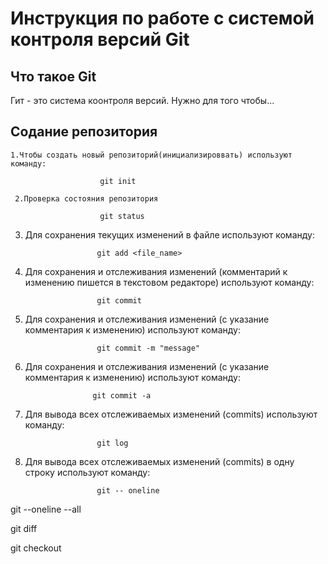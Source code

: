 # **Инструкция по работе с системой контроля версий Git**

## Что такое Git

Гит - это система коонтроля версий. Нужно для того чтобы...

## Содание репозитория

    1.Чтобы создать новый репозиторий(инициализироввать) используют команду:

                        git init

     2.Проверка состояния репозитория

                        git status


 3. Для сохранения текущих изменений в файле используют команду:

                        git add <file_name>
  
  4. Для сохранения и отслеживания изменений (комментарий к изменению пишется в текстовом редакторе) используют команду:

                         git commit   

  5. Для сохранения и отслеживания изменений (с указание  комментария к изменению) используют команду:                      

                         git commit -m "message"

  6. Для сохранения и отслеживания изменений (с указание  комментария к изменению) используют команду:      

                        git commit -a

  
  7. Для вывода всех отслеживаемых изменений (commits) используют команду:      
  
                         git log

  8. Для вывода всех отслеживаемых изменений (commits) в одну строку используют команду:            
  
                         git -- oneline

  git --oneline --all

  git diff

  git checkout <hash>